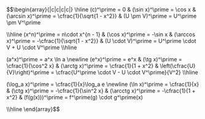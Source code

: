 $$\begin{array}{|c|c|c|c|}
\hline
(c)^\prime = 0 &
(\sin x)^\prime = \cos x &
(\arcsin x)^\prime = \cfrac{1}{\sqrt{1 - x^2}} &
(U \pm V)^\prime = U^\prime \pm V^\prime

\\\hline
(x^n)^\prime = n\cdot x^{n - 1} &
(\cos x)^\prime = -\sin x &
(\arccos x)^\prime = -\cfrac{1}{\sqrt{1 - x^2}} &
(U \cdot V)^\prime = U^\prime \cdot V + U \cdot V^\prime
\\\hline

(a^x)^\prime = a^x \ln a \newline (e^x)^\prime = e^x &
(\tg x)^\prime = \cfrac{1}{\cos^2 x} &
(\arctg x)^\prime = \cfrac{1}{1 + x^2} &
\left(\cfrac{U}{V}\right)^\prime = \cfrac{U^\prime \cdot V - U \cdot V^\prime}{V^2}
\\\hline

(\log_a x)^\prime = \cfrac{1}{x}\log_a e \newline (\ln x)^\prime = \cfrac{1}{x} &
(\ctg x)^\prime = -\cfrac{1}{\sin^2 x} &
(\arcctg x)^\prime = -\cfrac{1}{1 + x^2} &
(f(g(x)))^\prime = f^\prime(g) \cdot g^\prime(x)

\\\hline
\end{array}$$

